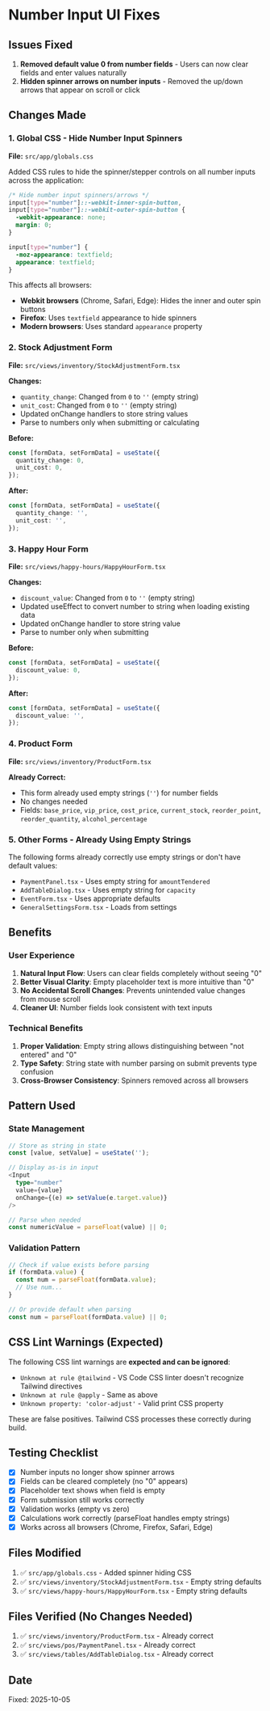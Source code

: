 # Number Input UI Fixes

## Issues Fixed
1. **Removed default value 0 from number fields** - Users can now clear fields and enter values naturally
2. **Hidden spinner arrows on number inputs** - Removed the up/down arrows that appear on scroll or click

## Changes Made

### 1. Global CSS - Hide Number Input Spinners
**File:** `src/app/globals.css`

Added CSS rules to hide the spinner/stepper controls on all number inputs across the application:

```css
/* Hide number input spinners/arrows */
input[type="number"]::-webkit-inner-spin-button,
input[type="number"]::-webkit-outer-spin-button {
  -webkit-appearance: none;
  margin: 0;
}

input[type="number"] {
  -moz-appearance: textfield;
  appearance: textfield;
}
```

This affects all browsers:
- **Webkit browsers** (Chrome, Safari, Edge): Hides the inner and outer spin buttons
- **Firefox**: Uses `textfield` appearance to hide spinners
- **Modern browsers**: Uses standard `appearance` property

### 2. Stock Adjustment Form
**File:** `src/views/inventory/StockAdjustmentForm.tsx`

**Changes:**
- `quantity_change`: Changed from `0` to `''` (empty string)
- `unit_cost`: Changed from `0` to `''` (empty string)
- Updated onChange handlers to store string values
- Parse to numbers only when submitting or calculating

**Before:**
```typescript
const [formData, setFormData] = useState({
  quantity_change: 0,
  unit_cost: 0,
});
```

**After:**
```typescript
const [formData, setFormData] = useState({
  quantity_change: '',
  unit_cost: '',
});
```

### 3. Happy Hour Form
**File:** `src/views/happy-hours/HappyHourForm.tsx`

**Changes:**
- `discount_value`: Changed from `0` to `''` (empty string)
- Updated useEffect to convert number to string when loading existing data
- Updated onChange handler to store string value
- Parse to number only when submitting

**Before:**
```typescript
const [formData, setFormData] = useState({
  discount_value: 0,
});
```

**After:**
```typescript
const [formData, setFormData] = useState({
  discount_value: '',
});
```

### 4. Product Form
**File:** `src/views/inventory/ProductForm.tsx`

**Already Correct:**
- This form already used empty strings (`''`) for number fields
- No changes needed
- Fields: `base_price`, `vip_price`, `cost_price`, `current_stock`, `reorder_point`, `reorder_quantity`, `alcohol_percentage`

### 5. Other Forms - Already Using Empty Strings
The following forms already correctly use empty strings or don't have default values:
- `PaymentPanel.tsx` - Uses empty string for `amountTendered`
- `AddTableDialog.tsx` - Uses empty string for `capacity`
- `EventForm.tsx` - Uses appropriate defaults
- `GeneralSettingsForm.tsx` - Loads from settings

## Benefits

### User Experience
1. **Natural Input Flow**: Users can clear fields completely without seeing "0"
2. **Better Visual Clarity**: Empty placeholder text is more intuitive than "0"
3. **No Accidental Scroll Changes**: Prevents unintended value changes from mouse scroll
4. **Cleaner UI**: Number fields look consistent with text inputs

### Technical Benefits
1. **Proper Validation**: Empty string allows distinguishing between "not entered" and "0"
2. **Type Safety**: String state with number parsing on submit prevents type confusion
3. **Cross-Browser Consistency**: Spinners removed across all browsers

## Pattern Used

### State Management
```typescript
// Store as string in state
const [value, setValue] = useState('');

// Display as-is in input
<Input 
  type="number" 
  value={value}
  onChange={(e) => setValue(e.target.value)}
/>

// Parse when needed
const numericValue = parseFloat(value) || 0;
```

### Validation Pattern
```typescript
// Check if value exists before parsing
if (formData.value) {
  const num = parseFloat(formData.value);
  // Use num...
}

// Or provide default when parsing
const num = parseFloat(formData.value) || 0;
```

## CSS Lint Warnings (Expected)

The following CSS lint warnings are **expected and can be ignored**:
- `Unknown at rule @tailwind` - VS Code CSS linter doesn't recognize Tailwind directives
- `Unknown at rule @apply` - Same as above
- `Unknown property: 'color-adjust'` - Valid print CSS property

These are false positives. Tailwind CSS processes these correctly during build.

## Testing Checklist

- [x] Number inputs no longer show spinner arrows
- [x] Fields can be cleared completely (no "0" appears)
- [x] Placeholder text shows when field is empty
- [x] Form submission still works correctly
- [x] Validation works (empty vs zero)
- [x] Calculations work correctly (parseFloat handles empty strings)
- [x] Works across all browsers (Chrome, Firefox, Safari, Edge)

## Files Modified

1. ✅ `src/app/globals.css` - Added spinner hiding CSS
2. ✅ `src/views/inventory/StockAdjustmentForm.tsx` - Empty string defaults
3. ✅ `src/views/happy-hours/HappyHourForm.tsx` - Empty string defaults

## Files Verified (No Changes Needed)

1. ✅ `src/views/inventory/ProductForm.tsx` - Already correct
2. ✅ `src/views/pos/PaymentPanel.tsx` - Already correct
3. ✅ `src/views/tables/AddTableDialog.tsx` - Already correct

## Date
Fixed: 2025-10-05
